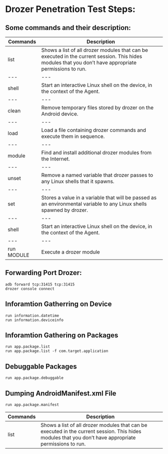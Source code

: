 # Drozer Penetration Test Steps:

## Some commands and their description:

Commands | Description 
--- | --- 
list | Shows a list of all drozer modules that can be executed in the current session. This hides modules that you don’t have appropriate permissions to run.
--- | --- 
shell |	Start an interactive Linux shell on the device, in the context of the Agent.
--- | --- 
clean | Remove temporary files stored by drozer on the Android device.
--- | --- 
load | Load a file containing drozer commands and execute them in sequence.
--- | --- 
module | Find and install additional drozer modules from the Internet.
--- | --- 
unset | Remove a named variable that drozer passes to any Linux shells that it spawns.
--- | --- 
set | Stores a value in a variable that will be passed as an environmental variable to any Linux shells spawned by drozer.
--- | --- 
shell |	Start an interactive Linux shell on the device, in the context of the Agent.
--- | --- 
run MODULE |  	Execute a drozer module


## Forwarding Port Drozer:

```
adb forward tcp:31415 tcp:31415
drozer console connect
```

## Inforamtion Gatherring on Device

```
run information.datetime
run information.deviceinfo
```

## Inforamtion Gathering on Packages

```
run app.package.list
run app.package.list -f com.target.application
```

## Debuggable Packages
```
run app.package.debuggable
```

## Dumping AndroidManifest.xml File
```
run app.package.manifest 
```


Commands | Description 
--- | --- |
list | Shows a list of all drozer modules that can be executed in the current session. This hides modules that you don’t have appropriate permissions to run.
